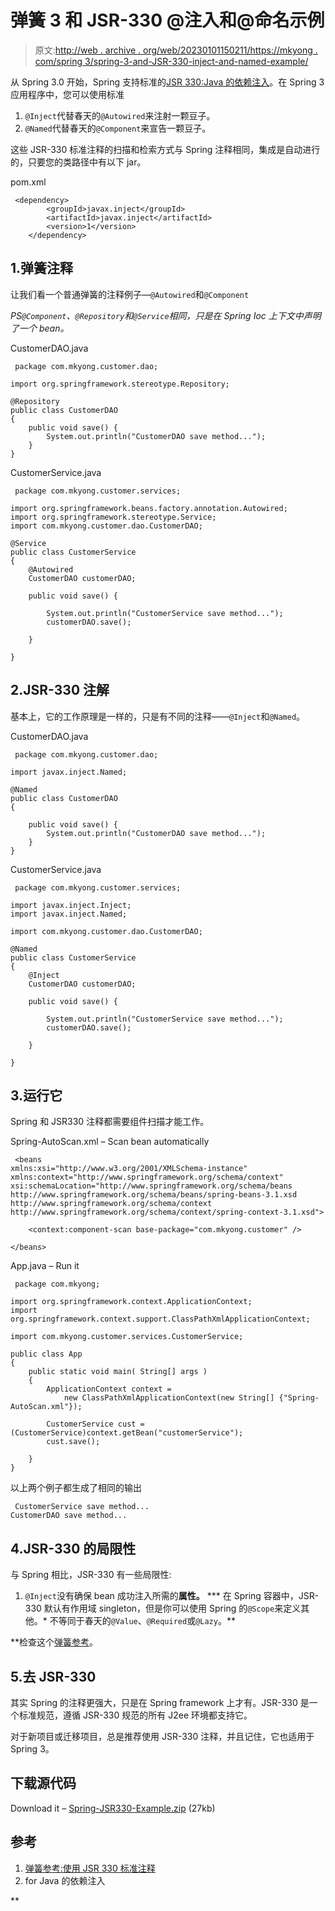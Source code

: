 # 弹簧 3 和 JSR-330 @注入和@命名示例

> 原文:[http://web . archive . org/web/20230101150211/https://mkyong . com/spring 3/spring-3-and-JSR-330-inject-and-named-example/](http://web.archive.org/web/20230101150211/https://mkyong.com/spring3/spring-3-and-jsr-330-inject-and-named-example/)

从 Spring 3.0 开始，Spring 支持标准的[JSR 330:Java 的依赖注入](http://web.archive.org/web/20221205171553/https://www.jcp.org/en/jsr/detail?id=330)。在 Spring 3 应用程序中，您可以使用标准

1.  `@Inject`代替春天的`@Autowired`来注射一颗豆子。
2.  `@Named`代替春天的`@Component`来宣告一颗豆子。

这些 JSR-330 标准注释的扫描和检索方式与 Spring 注释相同，集成是自动进行的，只要您的类路径中有以下 jar。

pom.xml

```
 <dependency>
		<groupId>javax.inject</groupId>
		<artifactId>javax.inject</artifactId>
		<version>1</version>
	</dependency> 
```

## 1.弹簧注释

让我们看一个普通弹簧的注释例子—`@Autowired`和`@Component`

*PS`@Component`、`@Repository`和`@Service`相同，只是在 Spring Ioc 上下文中声明了一个 bean。*

CustomerDAO.java

```
 package com.mkyong.customer.dao;

import org.springframework.stereotype.Repository;

@Repository
public class CustomerDAO 
{
	public void save() {
		System.out.println("CustomerDAO save method...");
	}	
} 
```

CustomerService.java

```
 package com.mkyong.customer.services;

import org.springframework.beans.factory.annotation.Autowired;
import org.springframework.stereotype.Service;
import com.mkyong.customer.dao.CustomerDAO;

@Service
public class CustomerService 
{
	@Autowired
	CustomerDAO customerDAO;

	public void save() {

		System.out.println("CustomerService save method...");
		customerDAO.save();

	}

} 
```

## 2.JSR-330 注解

基本上，它的工作原理是一样的，只是有不同的注释——`@Inject`和`@Named`。

CustomerDAO.java

```
 package com.mkyong.customer.dao;

import javax.inject.Named;

@Named
public class CustomerDAO 
{

	public void save() {
		System.out.println("CustomerDAO save method...");
	}	
} 
```

CustomerService.java

```
 package com.mkyong.customer.services;

import javax.inject.Inject;
import javax.inject.Named;

import com.mkyong.customer.dao.CustomerDAO;

@Named
public class CustomerService 
{
	@Inject
	CustomerDAO customerDAO;

	public void save() {

		System.out.println("CustomerService save method...");
		customerDAO.save();

	}

} 
```

## 3.运行它

Spring 和 JSR330 注释都需要组件扫描才能工作。

Spring-AutoScan.xml – Scan bean automatically

```
 <beans 
xmlns:xsi="http://www.w3.org/2001/XMLSchema-instance"
xmlns:context="http://www.springframework.org/schema/context"
xsi:schemaLocation="http://www.springframework.org/schema/beans
http://www.springframework.org/schema/beans/spring-beans-3.1.xsd
http://www.springframework.org/schema/context
http://www.springframework.org/schema/context/spring-context-3.1.xsd">

    <context:component-scan base-package="com.mkyong.customer" />

</beans> 
```

App.java – Run it

```
 package com.mkyong;

import org.springframework.context.ApplicationContext;
import org.springframework.context.support.ClassPathXmlApplicationContext;

import com.mkyong.customer.services.CustomerService;

public class App 
{
    public static void main( String[] args )
    {
    	ApplicationContext context = 
    		new ClassPathXmlApplicationContext(new String[] {"Spring-AutoScan.xml"});

    	CustomerService cust = (CustomerService)context.getBean("customerService");
    	cust.save();

    }
} 
```

以上两个例子都生成了相同的输出

```
 CustomerService save method...
CustomerDAO save method... 
```

## 4.JSR-330 的局限性

与 Spring 相比，JSR-330 有一些局限性:

1.  `@Inject`没有确保 bean 成功注入所需的**属性。**
***   在 Spring 容器中，JSR-330 默认有作用域 singleton，但是你可以使用 Spring 的`@Scope`来定义其他。*   不等同于春天的`@Value`、`@Required`或`@Lazy`。**

 **检查这个[弹簧参考](http://web.archive.org/web/20221205171553/http://static.springsource.org/spring/docs/3.1.x/spring-framework-reference/html/beans.html#beans-standard-annotations-limitations)。

## 5.去 JSR-330

其实 Spring 的注释更强大，只是在 Spring framework 上才有。JSR-330 是一个标准规范，遵循 JSR-330 规范的所有 J2ee 环境都支持它。

对于新项目或迁移项目，总是推荐使用 JSR-330 注释，并且记住，它也适用于 Spring 3。

## 下载源代码

Download it – [Spring-JSR330-Example.zip](http://web.archive.org/web/20221205171553/http://www.mkyong.com/wp-content/uploads/2012/09/Spring-JSR330-Example.zip) (27kb)

## 参考

1.  [弹簧参考:使用 JSR 330 标准注释](http://web.archive.org/web/20221205171553/http://static.springsource.org/spring/docs/3.1.x/spring-framework-reference/html/beans.html#beans-standard-annotations)
2.  for Java 的依赖注入

<input type="hidden" id="mkyong-current-postId" value="12617">**